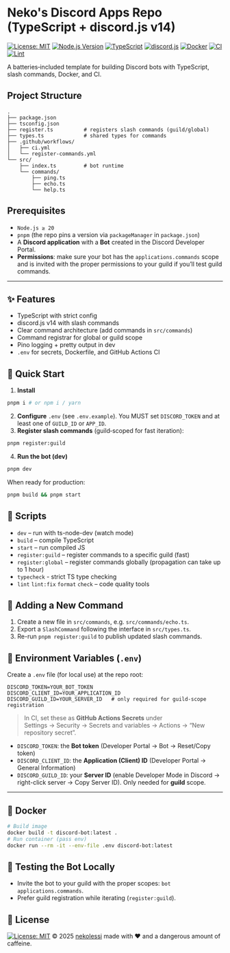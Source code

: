 # Neko's Discord Apps Repo (TypeScript + discord.js v14)

[![License: MIT](https://img.shields.io/badge/License-MIT-yellow.svg)](LICENSE)
[![Node.js Version](https://img.shields.io/badge/node-%3E%3D20.0.0-green)](https://nodejs.org/)
[![TypeScript](https://img.shields.io/badge/TypeScript-5.5-blue)](https://www.typescriptlang.org/)
[![discord.js](https://img.shields.io/badge/discord.js-v14-blueviolet)](https://discord.js.org/)
[![Docker](https://img.shields.io/docker/pulls/mekolessi/discord-apps)](https://hub.docker.com/r/nekolessi/discord-apps)
[![CI](https://github.com/nekolessi/discord-apps/actions/workflows/ci.yml/badge.svg)](https://github.com/nekolessi/discord-apps/actions/workflows/ci.yml)
[![Lint](https://github.com/nekolessi/discord-apps/actions/workflows/lint.yml/badge.svg?branch=main)](https://github.com/nekolessi/discord-apps/actions/workflows/lint.yml)

A batteries‑included template for building Discord bots with TypeScript, slash commands, Docker, and CI.

## Project Structure

```
.
├── package.json
├── tsconfig.json
├── register.ts          # registers slash commands (guild/global)
├── types.ts             # shared types for commands
├── .github/workflows/
│   ├── ci.yml
│   └── register-commands.yml
└── src/
    ├── index.ts         # bot runtime
    └── commands/
        ├── ping.ts
        ├── echo.ts
        └── help.ts
```
## Prerequisites

- `Node.js ≥ 20`
- `pnpm` (the repo pins a version via `packageManager` in `package.json`)
- A **Discord application** with a **Bot** created in the Discord Developer Portal.
- **Permissions**: make sure your bot has the `applications.commands` scope and is invited with the proper permissions to your guild if you’ll test guild commands.

---

## ✨ Features
- TypeScript with strict config
- discord.js v14 with slash commands
- Clear command architecture (add commands in `src/commands`)
- Command registrar for global or guild scope
- Pino logging + pretty output in dev
- `.env` for secrets, Dockerfile, and GitHub Actions CI


## 🚀 Quick Start
1. **Install**
```bash
pnpm i # or npm i / yarn
```
2. **Configure** `.env` (see `.env.example`). You MUST set `DISCORD_TOKEN` and at least one of `GUILD_ID` or `APP_ID`.
3. **Register slash commands** (guild‑scoped for fast iteration):
```bash
pnpm register:guild
```
4. **Run the bot (dev)**
```bash
pnpm dev
```


When ready for production:
```bash
pnpm build && pnpm start
```


## 🔧 Scripts
- `dev` – run with ts-node-dev (watch mode)
- `build` – compile TypeScript
- `start` – run compiled JS
- `register:guild` – register commands to a specific guild (fast)
- `register:global` – register commands globally (propagation can take up to 1 hour)
- `typecheck` - strict TS type checking
- `lint` `lint:fix` `format` `check` – code quality tools


## 🧩 Adding a New Command
1. Create a new file in `src/commands`, e.g. `src/commands/echo.ts`.
2. Export a `SlashCommand` following the interface in `src/types.ts`.
3. Re-run `pnpm register:guild` to publish updated slash commands.


## 🔐 Environment Variables (`.env`)

Create a `.env` file (for local use) at the repo root:

```env
DISCORD_TOKEN=YOUR_BOT_TOKEN
DISCORD_CLIENT_ID=YOUR_APPLICATION_ID
DISCORD_GUILD_ID=YOUR_SERVER_ID   # only required for guild-scope registration
```

> In CI, set these as **GitHub Actions Secrets** under  
> Settings → Security → Secrets and variables → Actions → “New repository secret”.

- `DISCORD_TOKEN`: the **Bot token** (Developer Portal → Bot → Reset/Copy token)
- `DISCORD_CLIENT_ID`: the **Application (Client) ID** (Developer Portal → General Information)
- `DISCORD_GUILD_ID`: your **Server ID** (enable Developer Mode in Discord → right-click server → Copy Server ID). Only needed for **guild** scope.

---

## 🐳 Docker
```bash
# Build image
docker build -t discord-bot:latest .
# Run container (pass env)
docker run --rm -it --env-file .env discord-bot:latest
```


## 🧪 Testing the Bot Locally
- Invite the bot to your guild with the proper scopes: `bot applications.commands`.
- Prefer guild registration while iterating (`register:guild`).


## 📄 License
[![License: MIT](https://img.shields.io/badge/License-MIT-yellow.svg)](LICENSE) © 2025 [nekolessi](https://github.com/nekolessi) made with ❤️ and a dangerous amount of caffeine.
